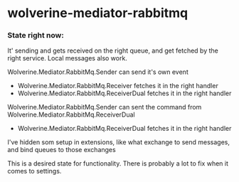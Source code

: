 # wolverine-mediator-rabbitmq

### State right now:

It' sending and gets received on the right queue, and get fetched by the right service.
Local messages also work.

Wolverine.Mediator.RabbitMq.Sender can send it's own event
- Wolverine.Mediator.RabbitMq.Receiver fetches it in the right handler
- Wolverine.Mediator.RabbitMq.ReceiverDual fetches it in the right handler

Wolverine.Mediator.RabbitMq.Sender can sent the command from Wolverine.Mediator.RabbitMq.ReceiverDual
- Wolverine.Mediator.RabbitMq.ReceiverDual fetches it in the right handler

I've hidden som setup in extensions, like what exchange to send messages, and bind queues to those exchanges

This is a desired state for functionality. There is probably a lot to fix when it comes to settings.
